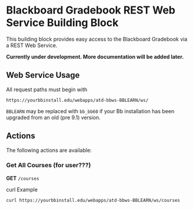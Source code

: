 Blackboard Gradebook REST Web Service Building Block
===================

This building block provides easy access to the Blackboard Gradebook via a REST
  Web Service.

**Currently under development.  More documentation will be added later.**


Web Service Usage
-----------

All request paths must begin with

`https://yourbbinstall.edu/webapps/atd-bbws-BBLEARN/ws/`

`BBLEARN` may be replaced with `bb_bb60` if your Bb installation has
been upgraded from an old (pre 9.1) version.


Actions
-----

The following actions are available:


### Get All Courses (for user???)

**GET** `/courses`

curl Example
```` shell
curl https://yourbbinstall.edu/webapps/atd-bbws-BBLEARN/ws/courses
````


